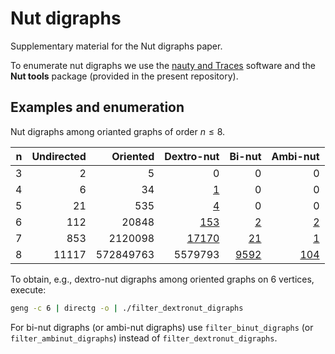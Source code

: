 # Nut digraphs

Supplementary material for the Nut digraphs paper.

To enumerate nut digraphs we use the [nauty and Traces](https://pallini.di.uniroma1.it/) software and the **Nut tools** package (provided in the present repository).

## Examples and enumeration

Nut digraphs among orianted graphs of order $n \leq 8$.

| n  | Undirected | Oriented  | Dextro-nut                           | Bi-nut                          | Ambi-nut                         |
| -: | ---------: | --------: | -----------------------------------: | ------------------------------: | -------------------------------: |
| 3  | 2          | 5         | 0                                    | 0                               | 0                                |
| 4  | 6          | 34        | [1](data/dextronut_digraphs4.d6)     | 0                               | 0                                |
| 5  | 21         | 535       | [4](data/dextronut_digraphs5.d6)     | 0                               | 0                                |
| 6  | 112        | 20848     | [153](data/dextronut_digraphs6.d6)   | [2](data/binut_digraphs6.d6)    | [2](data/ambinut_digraphs6.d6)   |
| 7  | 853        | 2120098   | [17170](data/dextronut_digraphs7.d6) | [21](data/binut_digraphs7.d6)   | [1](data/ambinut_digraphs7.d6)   |
| 8  | 11117      | 572849763 | 5579793                              | [9592](data/binut_digraphs8.d6) | [104](data/ambinut_digraphs8.d6) |

To obtain, e.g., dextro-nut digraphs among oriented graphs on 6 vertices, execute:

```bash
geng -c 6 | directg -o | ./filter_dextronut_digraphs
```

For bi-nut digraphs (or ambi-nut digraphs) use `filter_binut_digraphs` (or `filter_ambinut_digraphs`) instead of `filter_dextronut_digraphs`.
